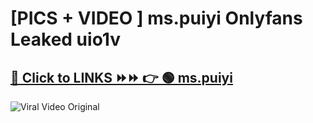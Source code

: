 
 # [PICS + VIDEO ] ms.puiyi Onlyfans Leaked uio1v

## <h2><a href="https://clipsfans.com/ms.puiyi&ref=git">🔗 Click to LINKS ⏩⏩ 👉 🟢 ms.puiyi </a></h2>

<a href="https://clipsfans.com/ms.puiyi&ref=git" rel="nofollow" data-target="animated-image.originalLink"><img src="https://i.ibb.co.com/xMMVF88/686577567.gif" alt="Viral Video Original" style="max-width: 100%; display: inline-block;" data-target="animated-image.originalImage"></a>

